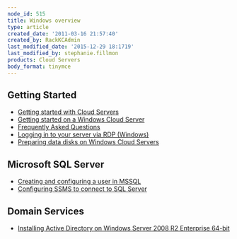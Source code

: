 ```yaml
---
node_id: 515
title: Windows overview
type: article
created_date: '2011-03-16 21:57:40'
created_by: RackKCAdmin
last_modified_date: '2015-12-29 18:1719'
last_modified_by: stephanie.fillmon
products: Cloud Servers
body_format: tinymce
---
```


Getting Started
---------------

-   [Getting started with Cloud
    Servers](http://www.rackspace.com/knowledge_center/getting-started/cloud-servers "Getting Started with Cloud Servers")
-   [Getting started on a Windows Cloud
    Server](http://www.rackspace.com/knowledge_center/article/getting-started-on-a-windows-cloud-server "Getting Started on a Windows Cloud Server")
-   [Frequently Asked
    Questions](https://admin.rackspace.com/knowledge_center/article/cloud-servers-faqs "Frequently Asked Questions")
-   [Logging in to your server via RDP
    (Windows)](http://www.rackspace.com/knowledge_center/article/log-in-to-your-server-via-rdp-windows "Logging in to Your Server via RDP (Windows)")
-   [Preparing data disks on Windows Cloud
    Servers](http://www.rackspace.com/knowledge_center/article/preparing-data-disks-on-windows-cloud-servers)

Microsoft SQL Server
--------------------

-   [Creating and configuring a user in
    MSSQL](http://www.rackspace.com/knowledge_center/article/creating-and-configuring-a-user-in-mssql "Creating and Configuring a User in MSSQL")
-   [Configuring SSMS to connect to SQL
    Server](https://www.rackspace.com/knowledge_center/article/configuring-remote-ssms-on-windows-server-2008-or-2012-r2 "Configuring SSMS to connect to SQL Server")

Domain Services
---------------

-   [Installing Active Directory on Windows Server 2008 R2 Enterprise
    64-bit](http://www.rackspace.com/knowledge_center/article/installing-active-directory-domain-services-on-windows-server-2008-r2-enterprise-64-bit "Installing Active Directory on Windows Server 2008 R2 Enterprise 64-bit")


